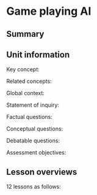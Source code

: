 # Game playing AI


## Summary

## Unit information

Key concept:

Related concepts:

Global context:

Statement of inquiry:

Factual questions:

Conceptual questions:

Debatable questions:

Assessment objectives:

## Lesson overviews

12 lessons as follows:

